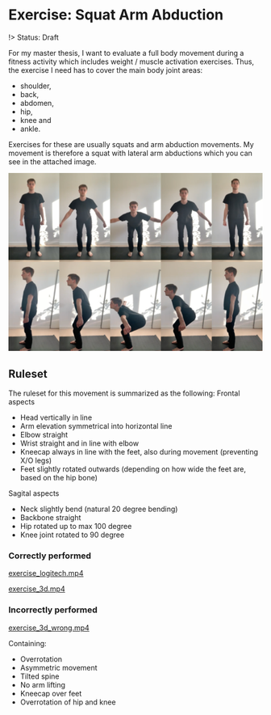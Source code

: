 # Exercise: Squat Arm Abduction

!> Status: Draft

For my master thesis, I want to evaluate a full body movement during a fitness activity which includes weight / muscle activation exercises. Thus, the exercise I need has to cover the main body joint areas:
- shoulder, 
- back, 
- abdomen, 
- hip, 
- knee and 
- ankle. 

Exercises for these are usually squats and arm abduction movements.
My movement is therefore a squat with lateral arm abductions which you can see in the attached image. 

![Squat Arm Abduction - Frontal and sagital view](squat-arm-abduction.png ':size=600')

## Ruleset
The ruleset for this movement is summarized as the following:
Frontal aspects
- Head vertically in line
- Arm elevation symmetrical into horizontal line
- Elbow straight
- Wrist straight and in line with elbow
- Kneecap always in line with the feet, also during movement (preventing X/O legs)
- Feet slightly rotated outwards (depending on how wide the feet are, based on the hip bone)

Sagital aspects
- Neck slightly bend (natural 20 degree bending)
- Backbone straight
- Hip rotated up to max 100 degree
- Knee joint rotated to 90 degree

### Correctly performed

[exercise_logitech.mp4](exercise_logitech.mp4 ':include width=300 :type=video controls')

[exercise_3d.mp4](exercise_3d.mp4 ':include width=300 :type=video controls')

### Incorrectly performed

[exercise_3d_wrong.mp4](exercise_3d_wrong.mp4 ':include width=300 :type=video controls')

Containing:
- Overrotation
- Asymmetric movement
- Tilted spine
- No arm lifting
- Kneecap over feet
- Overrotation of hip and knee